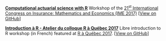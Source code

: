 [**Computational actuarial science with R**](https://vigou3.github.io/ime-2017-workshop-computational-actuarial-science-r/)
  Workshop of the
  [21<sup>st</sup> International Congress on Insurance: Mathematics and Economics (IME 2017)](https://fam.tuwien.ac.at/events/ime2017/) 
  [[View on GitHub](https://github.com/vigou3/ime-2017-workshop-computational-actuarial-science-r/)]

[**Introduction à R - Atelier du colloque R à Québec 2017**](https://vigou3.github.io/raquebec-atelier-introduction-r/)
  Libre introduction to R workshop (in French) featured at 
  [R à Québec 2017](http://raquebec.ulaval.ca/2017/).
  [[View on GitHub](https://github.com/vigou3/raquebec-atelier-introduction-r)]
